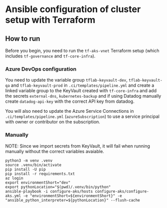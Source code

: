 # Ansible configuration of cluster setup with Terraform

## How to run

Before you begin, you need to run the `tf-aks-vnet` Terraform setup (which includes `tf-governance` and `tf-core-infra`).

### Azure DevOps configuration

You need to update the variable group `tflab-keyvault-dev`, `tflab-keyvault-qa` and `tflab-keyvault-prod` in `.ci/templates/pipeline.yml` and create a linked variable group to the KeyVault created with `tf-core-infra` and add the secrets `external-dns`, `kubernetes-backup` and if using Datadog manually create `datadog-api-key` with the correct API key from datadog.

You will also need to update the Azure Service Connections in `.ci/templates/pipeline.yml` (`azureSubscription`) to use a service principal with owner or contributor on the subscription.

### Manually

NOTE: Since we import secrets from KeyVault, it will fail when running manually without the correct variables avaiable.

```
python3 -m venv .venv
source .venv/bin/activate
pip install -U pip
pip install -r requirements.txt
az login
export environmentShort="dev"
export pythonLocation="$(pwd)/.venv/bin/python"
ansible-playbook -i configure-aks/hosts configure-aks/configure-aks.yml -e "environmentShort=${environmentShort}" -e "ansible_python_interpreter=${pythonLocation}" --flush-cache
```